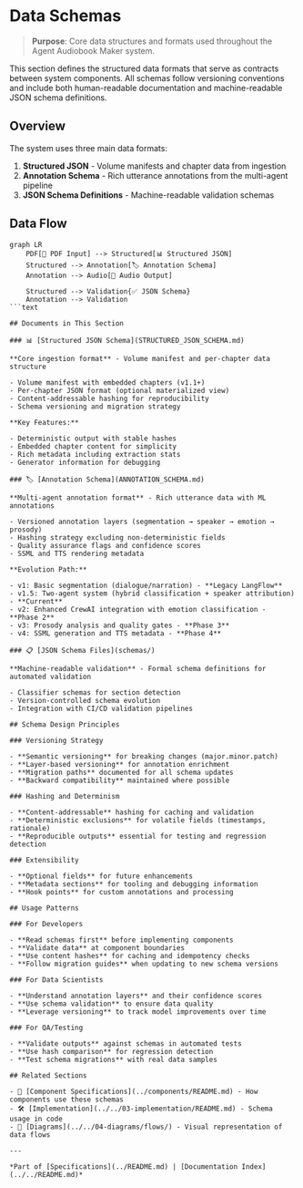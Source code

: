 # Data Schemas

> **Purpose**: Core data structures and formats used throughout the Agent Audiobook Maker system.

This section defines the structured data formats that serve as contracts between system components. All schemas follow versioning conventions and include both human-readable documentation and machine-readable JSON schema definitions.

## Overview

The system uses three main data formats:

1. **Structured JSON** - Volume manifests and chapter data from ingestion
2. **Annotation Schema** - Rich utterance annotations from the multi-agent pipeline  
3. **JSON Schema Definitions** - Machine-readable validation schemas

## Data Flow

```mermaid
graph LR
    PDF[📕 PDF Input] --> Structured[📊 Structured JSON]
    Structured --> Annotation[🏷️ Annotation Schema]
    Annotation --> Audio[🎵 Audio Output]
    
    Structured --> Validation{✅ JSON Schema}
    Annotation --> Validation
```text

## Documents in This Section

### 📊 [Structured JSON Schema](STRUCTURED_JSON_SCHEMA.md)

**Core ingestion format** - Volume manifest and per-chapter data structure

- Volume manifest with embedded chapters (v1.1+)
- Per-chapter JSON format (optional materialized view)
- Content-addressable hashing for reproducibility
- Schema versioning and migration strategy

**Key Features:**

- Deterministic output with stable hashes
- Embedded chapter content for simplicity
- Rich metadata including extraction stats
- Generator information for debugging

### 🏷️ [Annotation Schema](ANNOTATION_SCHEMA.md)  

**Multi-agent annotation format** - Rich utterance data with ML annotations

- Versioned annotation layers (segmentation → speaker → emotion → prosody)
- Hashing strategy excluding non-deterministic fields
- Quality assurance flags and confidence scores
- SSML and TTS rendering metadata

**Evolution Path:**

- v1: Basic segmentation (dialogue/narration) - **Legacy LangFlow**
- v1.5: Two-agent system (hybrid classification + speaker attribution) - **Current** 
- v2: Enhanced CrewAI integration with emotion classification - **Phase 2**
- v3: Prosody analysis and quality gates - **Phase 3**  
- v4: SSML generation and TTS metadata - **Phase 4**

### 📋 [JSON Schema Files](schemas/)

**Machine-readable validation** - Formal schema definitions for automated validation

- Classifier schemas for section detection
- Version-controlled schema evolution
- Integration with CI/CD validation pipelines

## Schema Design Principles

### Versioning Strategy

- **Semantic versioning** for breaking changes (major.minor.patch)
- **Layer-based versioning** for annotation enrichment
- **Migration paths** documented for all schema updates
- **Backward compatibility** maintained where possible

### Hashing and Determinism

- **Content-addressable** hashing for caching and validation
- **Deterministic exclusions** for volatile fields (timestamps, rationale)
- **Reproducible outputs** essential for testing and regression detection

### Extensibility

- **Optional fields** for future enhancements
- **Metadata sections** for tooling and debugging information
- **Hook points** for custom annotations and processing

## Usage Patterns

### For Developers

- **Read schemas first** before implementing components
- **Validate data** at component boundaries
- **Use content hashes** for caching and idempotency checks
- **Follow migration guides** when updating to new schema versions

### For Data Scientists

- **Understand annotation layers** and their confidence scores
- **Use schema validation** to ensure data quality
- **Leverage versioning** to track model improvements over time

### For QA/Testing

- **Validate outputs** against schemas in automated tests
- **Use hash comparison** for regression detection
- **Test schema migrations** with real data samples

## Related Sections

- 📝 [Component Specifications](../components/README.md) - How components use these schemas
- 🛠️ [Implementation](../../03-implementation/README.md) - Schema usage in code
- 🎨 [Diagrams](../../04-diagrams/flows/) - Visual representation of data flows

---

*Part of [Specifications](../README.md) | [Documentation Index](../../README.md)*
